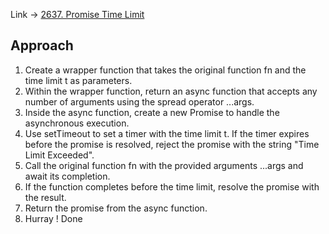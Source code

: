 Link -> [2637. Promise Time Limit](https://leetcode.com/problems/promise-time-limit/description/?envType=study-plan-v2&envId=30-days-of-javascript)

## Approach
1. Create a wrapper function that takes the original function fn and the time limit t as parameters.
2. Within the wrapper function, return an async function that accepts any number of arguments using the spread operator ...args.
3. Inside the async function, create a new Promise to handle the asynchronous execution.
4. Use setTimeout to set a timer with the time limit t. If the timer expires before the promise is resolved, reject the promise with the string "Time Limit Exceeded".
5. Call the original function fn with the provided arguments ...args and await its completion.
6. If the function completes before the time limit, resolve the promise with the result.
7. Return the promise from the async function.
8. Hurray ! Done